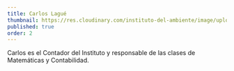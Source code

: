 ```yaml
---
title: Carlos Lagué
thumbnail: https://res.cloudinary.com/instituto-del-ambiente/image/upload/teachers/carlos-lague.jpg
published: true
order: 2
---
```


Carlos es el Contador del Instituto y responsable de las clases de  Matemáticas y Contabilidad.
